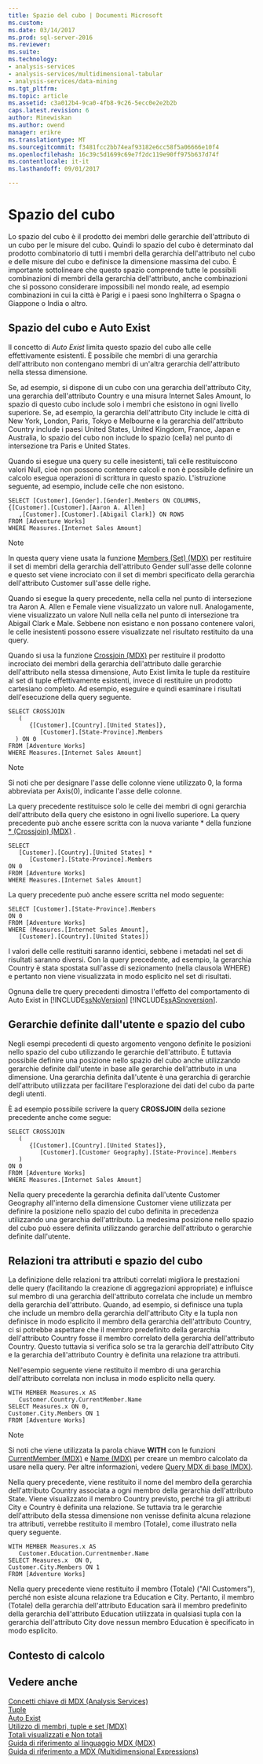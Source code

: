 ```yaml
---
title: Spazio del cubo | Documenti Microsoft
ms.custom: 
ms.date: 03/14/2017
ms.prod: sql-server-2016
ms.reviewer: 
ms.suite: 
ms.technology:
- analysis-services
- analysis-services/multidimensional-tabular
- analysis-services/data-mining
ms.tgt_pltfrm: 
ms.topic: article
ms.assetid: c3a012b4-9ca0-4fb8-9c26-5ecc0e2e2b2b
caps.latest.revision: 6
author: Minewiskan
ms.author: owend
manager: erikre
ms.translationtype: MT
ms.sourcegitcommit: f3481fcc2bb74eaf93182e6cc58f5a06666e10f4
ms.openlocfilehash: 16c39c5d1699c69e7f2dc119e90ff975b637d74f
ms.contentlocale: it-it
ms.lasthandoff: 09/01/2017

---
```

# <a name="cube-space"></a>Spazio del cubo
  Lo spazio del cubo è il prodotto dei membri delle gerarchie dell'attributo di un cubo per le misure del cubo. Quindi lo spazio del cubo è determinato dal prodotto combinatorio di tutti i membri della gerarchia dell'attributo nel cubo e delle misure del cubo e definisce la dimensione massima del cubo. È importante sottolineare che questo spazio comprende tutte le possibili combinazioni di membri della gerarchia dell'attributo, anche combinazioni che si possono considerare impossibili nel mondo reale, ad esempio combinazioni in cui la città è Parigi e i paesi sono Inghilterra o Spagna o Giappone o India o altro.  
  
## <a name="autoexists-and-cube-space"></a>Spazio del cubo e Auto Exist  
 Il concetto di *Auto Exist* limita questo spazio del cubo alle celle effettivamente esistenti. È possibile che membri di una gerarchia dell'attributo non contengano membri di un'altra gerarchia dell'attributo nella stessa dimensione.  
  
 Se, ad esempio, si dispone di un cubo con una gerarchia dell'attributo City, una gerarchia dell'attributo Country e una misura Internet Sales Amount, lo spazio di questo cubo include solo i membri che esistono in ogni livello superiore. Se, ad esempio, la gerarchia dell'attributo City include le città di New York, London, Paris, Tokyo e Melbourne e la gerarchia dell'attributo Country include i paesi United States, United Kingdom, France, Japan e Australia, lo spazio del cubo non include lo spazio (cella) nel punto di intersezione tra Paris e United States.  
  
 Quando si esegue una query su celle inesistenti, tali celle restituiscono valori Null, cioè non possono contenere calcoli e non è possibile definire un calcolo esegua operazioni di scrittura in questo spazio. L'istruzione seguente, ad esempio, include celle che non esistono.  
  
```  
SELECT [Customer].[Gender].[Gender].Members ON COLUMNS,  
{[Customer].[Customer].[Aaron A. Allen]  
   ,[Customer].[Customer].[Abigail Clark]} ON ROWS   
FROM [Adventure Works]  
WHERE Measures.[Internet Sales Amount]  
```  
  
> [!NOTE]  
>  In questa query viene usata la funzione [Members (Set) (MDX)](../../../mdx/members-set-mdx.md) per restituire il set di membri della gerarchia dell'attributo Gender sull'asse delle colonne e questo set viene incrociato con il set di membri specificato della gerarchia dell'attributo Customer sull'asse delle righe.  
  
 Quando si esegue la query precedente, nella cella nel punto di intersezione tra Aaron A. Allen e Female viene visualizzato un valore null. Analogamente, viene visualizzato un valore Null nella cella nel punto di intersezione tra Abigail Clark e Male. Sebbene non esistano e non possano contenere valori, le celle inesistenti possono essere visualizzate nel risultato restituito da una query.  
  
 Quando si usa la funzione [Crossjoin (MDX)](../../../mdx/crossjoin-mdx.md) per restituire il prodotto incrociato dei membri della gerarchia dell'attributo dalle gerarchie dell'attributo nella stessa dimensione, Auto Exist limita le tuple da restituire al set di tuple effettivamente esistenti, invece di restituire un prodotto cartesiano completo. Ad esempio, eseguire e quindi esaminare i risultati dell'esecuzione della query seguente.  
  
```  
SELECT CROSSJOIN  
   (  
      {[Customer].[Country].[United States]},  
         [Customer].[State-Province].Members  
  ) ON 0   
FROM [Adventure Works]  
WHERE Measures.[Internet Sales Amount]  
```  
  
> [!NOTE]  
>  Si noti che per designare l'asse delle colonne viene utilizzato 0, la forma abbreviata per Axis(0), indicante l'asse delle colonne.  
  
 La query precedente restituisce solo le celle dei membri di ogni gerarchia dell'attributo della query che esistono in ogni livello superiore. La query precedente può anche essere scritta con la nuova variante * della funzione [* (Crossjoin) (MDX)](../../../mdx/crossjoin-mdx-operator-reference.md) .  
  
```  
SELECT   
   [Customer].[Country].[United States] *   
      [Customer].[State-Province].Members  
ON 0   
FROM [Adventure Works]  
WHERE Measures.[Internet Sales Amount]  
```  
  
 La query precedente può anche essere scritta nel modo seguente:  
  
```  
SELECT [Customer].[State-Province].Members  
ON 0   
FROM [Adventure Works]  
WHERE (Measures.[Internet Sales Amount],  
   [Customer].[Country].[United States])  
```  
  
 I valori delle celle restituiti saranno identici, sebbene i metadati nel set di risultati saranno diversi. Con la query precedente, ad esempio, la gerarchia Country è stata spostata sull'asse di sezionamento (nella clausola WHERE) e pertanto non viene visualizzata in modo esplicito nel set di risultati.  
  
 Ognuna delle tre query precedenti dimostra l'effetto del comportamento di Auto Exist in [!INCLUDE[ssNoVersion](../../../includes/ssnoversion-md.md)] [!INCLUDE[ssASnoversion](../../../includes/ssasnoversion-md.md)].  
  
## <a name="user-defined-hierarchies-and-cube-space"></a>Gerarchie definite dall'utente e spazio del cubo  
 Negli esempi precedenti di questo argomento vengono definite le posizioni nello spazio del cubo utilizzando le gerarchie dell'attributo. È tuttavia possibile definire una posizione nello spazio del cubo anche utilizzando gerarchie definite dall'utente in base alle gerarchie dell'attributo in una dimensione. Una gerarchia definita dall'utente è una gerarchia di gerarchie dell'attributo utilizzata per facilitare l'esplorazione dei dati del cubo da parte degli utenti.  
  
 È ad esempio possibile scrivere la query **CROSSJOIN** della sezione precedente anche come segue:  
  
```  
SELECT CROSSJOIN  
   (  
      {[Customer].[Country].[United States]},  
         [Customer].[Customer Geography].[State-Province].Members  
   )   
ON 0   
FROM [Adventure Works]  
WHERE Measures.[Internet Sales Amount]  
```  
  
 Nella query precedente la gerarchia definita dall'utente Customer Geography all'interno della dimensione Customer viene utilizzata per definire la posizione nello spazio del cubo definita in precedenza utilizzando una gerarchia dell'attributo. La medesima posizione nello spazio del cubo può essere definita utilizzando gerarchie dell'attributo o gerarchie definite dall'utente.  
  
##  <a name="AttribRelationships"></a> Relazioni tra attributi e spazio del cubo  
 La definizione delle relazioni tra attributi correlati migliora le prestazioni delle query (facilitando la creazione di aggregazioni appropriate) e influisce sul membro di una gerarchia dell'attributo correlata che include un membro della gerarchia dell'attributo. Quando, ad esempio, si definisce una tupla che include un membro della gerarchia dell'attributo City e la tupla non definisce in modo esplicito il membro della gerarchia dell'attributo Country, ci si potrebbe aspettare che il membro predefinito della gerarchia dell'attributo Country fosse il membro correlato della gerarchia dell'attributo Country. Questo tuttavia si verifica solo se tra la gerarchia dell'attributo City e la gerarchia dell'attributo Country è definita una relazione tra attributi.  
  
 Nell'esempio seguente viene restituito il membro di una gerarchia dell'attributo correlata non inclusa in modo esplicito nella query.  
  
```  
WITH MEMBER Measures.x AS   
   Customer.Country.CurrentMember.Name  
SELECT Measures.x ON 0,  
Customer.City.Members ON 1  
FROM [Adventure Works]  
```  
  
> [!NOTE]  
>  Si noti che viene utilizzata la parola chiave **WITH** con le funzioni [CurrentMember (MDX)](../../../mdx/currentmember-mdx.md) e [Name (MDX)](../../../mdx/name-mdx.md) per creare un membro calcolato da usare nella query. Per altre informazioni, vedere [Query MDX di base &#40;MDX&#41;](../../../analysis-services/multidimensional-models/mdx/mdx-query-the-basic-query.md).  
  
 Nella query precedente, viene restituito il nome del membro della gerarchia dell'attributo Country associata a ogni membro della gerarchia dell'attributo State. Viene visualizzato il membro Country previsto, perché tra gli attributi City e Country è definita una relazione. Se tuttavia tra le gerarchie dell'attributo della stessa dimensione non venisse definita alcuna relazione tra attributi, verrebbe restituito il membro (Totale), come illustrato nella query seguente.  
  
```  
WITH MEMBER Measures.x AS   
   Customer.Education.Currentmember.Name  
SELECT Measures.x  ON 0,   
Customer.City.Members ON 1  
FROM [Adventure Works]  
```  
  
 Nella query precedente viene restituito il membro (Totale) ("All Customers"), perché non esiste alcuna relazione tra Education e City. Pertanto, il membro (Totale) della gerarchia dell'attributo Education sarà il membro predefinito della gerarchia dell'attributo Education utilizzata in qualsiasi tupla con la gerarchia dell'attributo City dove nessun membro Education è specificato in modo esplicito.  
  
## <a name="calculation-context"></a>Contesto di calcolo  
  
## <a name="see-also"></a>Vedere anche  
 [Concetti chiave di MDX &#40;Analysis Services&#41;](../../../analysis-services/multidimensional-models/mdx/key-concepts-in-mdx-analysis-services.md)   
 [Tuple](../../../analysis-services/multidimensional-models/mdx/tuples.md)   
 [Auto Exist](../../../analysis-services/multidimensional-models/mdx/autoexists.md)   
 [Utilizzo di membri, tuple e set &#40;MDX&#41;](../../../analysis-services/multidimensional-models/mdx/working-with-members-tuples-and-sets-mdx.md)   
 [Totali visualizzati e Non totali](../../../analysis-services/multidimensional-models/mdx/visual-totals-and-non-visual-totals.md)   
 [Guida di riferimento al linguaggio MDX &#40;MDX&#41;](../../../mdx/mdx-language-reference-mdx.md)   
 [Guida di riferimento a MDX &#40;Multidimensional Expressions&#41;](../../../mdx/multidimensional-expressions-mdx-reference.md)  
  
  
